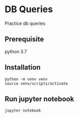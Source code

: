# DB Queries
Practice db queries
## Prerequisite
python 3.7

## Installation
```
python -m venv venv
source venv/scripts/activate
```
## Run jupyter notebook

```
jupyter notebook
```
